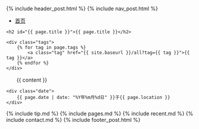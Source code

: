 {% include header_post.html %}
{% include nav_post.html %}

<div class="content_post">
	<div class="nav_post">
		<ul>
			<li><a href="{{ site.baseurl }}/">首页</a></li>
		</ul>
	</div>


	<h2 id="{{ page.title }}">{{ page.title }}</h2>

	<div class="tags">
		{% for tag in page.tags %}
			<a class="tag" href="{{ site.baseurl }}/all?tag={{ tag }}">{{ tag }}</a>
		{% endfor %}
	</div>

　　{{ content }}

	<div class="date">
		{{ page.date | date: "%Y年%m月%d日" }}于{{ page.location }}
	</div>

</div>

{% include tip.md %}
{% include pages.md %}
{% include recent.md %}
{% include contact.md %}
{% include footer_post.html %}